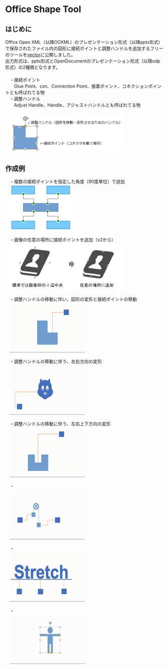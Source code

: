# Office Shape Tool
## はじめに
Office Open XML（以降OOXML）のプレゼンテーション形式（以降pptx形式）で保存されたファイル内の図形に接続ポイントと調整ハンドルを追加するフリーのツールを[vector](https://www.vector.co.jp/soft/winnt/business/se526365.html)に公開しました。  
出力形式は、pptx形式とOpenDocumentのプレゼンテーション形式（以降odp形式）の2種類となります。  
　  
　・接続ポイント  
　　Glue Point、cxn、Connection Point、接着ポイント、コネクションポイントとも呼ばれてる物  
　・調整ハンドル  
　　Adjust Handle、Handle、アジャストハンドルとも呼ばれてる物  
　  
　<kbd><img src="https://github.com/Yz-Filer/OfficeShapeTool/blob/main/.github/point_handle.png" width="360"></kdb>
## 作成例
　・複数の接続ポイントを指定した角度（90度単位）で追加  
　<kbd><img src="https://github.com/Yz-Filer/OfficeShapeTool/blob/main/.github/cxn1.png" width="200"></kdb>

　・画像の任意の場所に接続ポイントを追加（v2から）  
　<kbd><img src="https://github.com/Yz-Filer/OfficeShapeTool/blob/main/.github/cxn2.png" width="360"></kdb>

　・調整ハンドルの移動に伴い、図形の変形と接続ポイントの移動  
　<kbd><img src="https://github.com/Yz-Filer/OfficeShapeTool/blob/main/.github/hdl1.gif" width="240"></kdb>

　・調整ハンドルの移動に伴う、左右方向の変形  
　<kbd><img src="https://github.com/Yz-Filer/OfficeShapeTool/blob/main/.github/hdl3.gif" width="240"></kdb>

　・調整ハンドルの移動に伴う、左右上下方向の変形  
　<kbd><img src="https://github.com/Yz-Filer/OfficeShapeTool/blob/main/.github/hdl2.gif" width="240"></kdb>

　・  
　<kbd><img src="https://github.com/Yz-Filer/OfficeShapeTool/blob/main/.github/hdl4.gif" width="240"></kdb>

　・  
　<kbd><img src="https://github.com/Yz-Filer/OfficeShapeTool/blob/main/.github/hdl5.gif" width="240"></kdb>

　・  
　<kbd><img src="https://github.com/Yz-Filer/OfficeShapeTool/blob/main/.github/hdl6.gif" width="240"></kdb>
